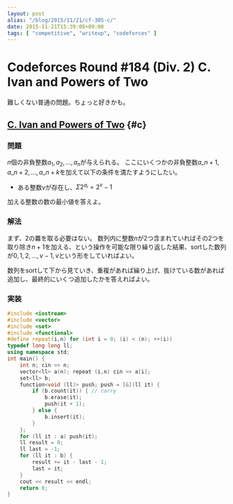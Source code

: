 ```yaml
---
layout: post
alias: "/blog/2015/11/21/cf-305-c/"
date: 2015-11-21T15:39:08+09:00
tags: [ "competitive", "writeup", "codeforces" ]
---
```


# Codeforces Round #184 (Div. 2) C. Ivan and Powers of Two

難しくない普通の問題。ちょっと好きかも。

<!-- more -->

## [C. Ivan and Powers of Two](http://codeforces.com/contest/305/problem/C) {#c}

### 問題

$n$個の非負整数$a_1, a_2, \dots, a_n$が与えられる。
ここにいくつかの非負整数$a\_{n+1}, a\_{n+2}, \dots, a\_{n+k}$を加えて以下の条件を満たすようにしたい。

-   ある整数$v$が存在し、$\Sigma 2^{a_i} = 2^v-1$

加える整数の数の最小値を答えよ。

### 解法

まず、2の羃を取る必要はない。
数列内に整数$n$が2つ含まれていればその2つを取り除き$n+1$を加える、という操作を可能な限り繰り返した結果、sortした数列が$0, 1, 2, \dots, v-1, v$という形をしていればよい。

数列をsortして下から見ていき、重複があれば繰り上げ、抜けている数があれば追加し、最終的にいくつ追加したかを答えればよい。

### 実装

``` c++
#include <iostream>
#include <vector>
#include <set>
#include <functional>
#define repeat(i,n) for (int i = 0; (i) < (n); ++(i))
typedef long long ll;
using namespace std;
int main() {
    int n; cin >> n;
    vector<ll> a(n); repeat (i,n) cin >> a[i];
    set<ll> b;
    function<void (ll)> push; push = [&](ll it) {
        if (b.count(it)) { // carry
            b.erase(it);
            push(it + 1);
        } else {
            b.insert(it);
        }
    };
    for (ll it : a) push(it);
    ll result = 0;
    ll last = -1;
    for (ll it : b) {
        result += it - last - 1;
        last = it;
    }
    cout << result << endl;
    return 0;
}
```

